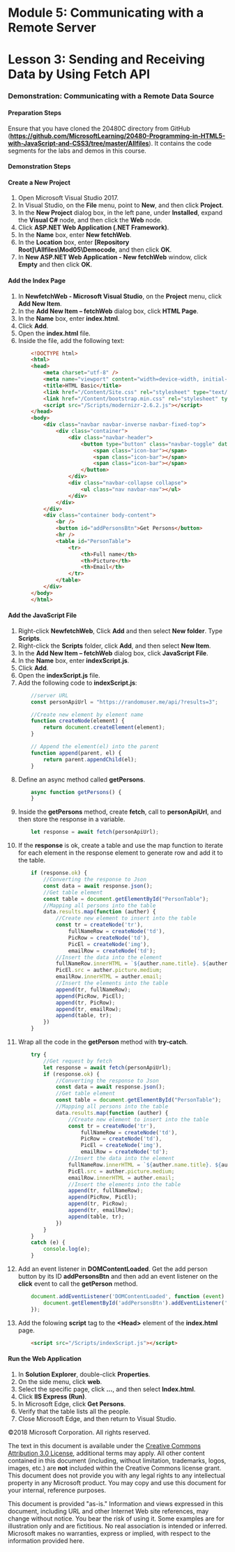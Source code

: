 # Module 5: Communicating with a Remote Server

# Lesson 3: Sending and Receiving Data by Using Fetch API

### Demonstration: Communicating with a Remote Data Source

#### Preparation Steps 

Ensure that you have cloned the 20480C directory from GitHub (**https://github.com/MicrosoftLearning/20480-Programming-in-HTML5-with-JavaScript-and-CSS3/tree/master/Allfiles**). It contains the code segments for the labs and demos in this course.

#### Demonstration Steps

#### Create a New Project

1. Open Microsoft Visual Studio 2017.
2. In Visual Studio, on the **File** menu, point to **New**, and then click **Project**.
3. In the **New Project** dialog box, in the left pane, under **Installed**, expand the **Visual C#** node, and then click the **Web** node.
4. Click **ASP.NET Web Application (.NET Framework)**.
5. In the **Name** box, enter **New fetchWeb**.
6. In the **Location** box, enter **[Repository Root]\Allfiles\Mod05\Democode**, and then click **OK**.
7. In **New ASP.NET Web Application - New fetchWeb** window, click **Empty** and then click **OK**.

#### Add the Index Page

1.	In **NewfetchWeb - Microsoft Visual Studio**, on the **Project** menu, click **Add New Item**.
2.	In the **Add New Item – fetchWeb** dialog box, click **HTML Page**.
3.	In the **Name** box, enter **index.html**.
4.	Click **Add**.
5. Open the **index.html** file.
6. Inside the file, add the following text:
    ```html
        <!DOCTYPE html>
        <html>
        <head>
            <meta charset="utf-8" />
            <meta name="viewport" content="width=device-width, initial-scale=1.0">
            <title>HTML Basic</title>
            <link href="/Content/Site.css" rel="stylesheet" type="text/css" />
            <link href="/Content/bootstrap.min.css" rel="stylesheet" type="text/css" />
            <script src="/Scripts/modernizr-2.6.2.js"></script>
        </head>
        <body>
            <div class="navbar navbar-inverse navbar-fixed-top">
                <div class="container">
                    <div class="navbar-header">
                        <button type="button" class="navbar-toggle" data-toggle="collapse" data-target=".navbar-collapse">
                            <span class="icon-bar"></span>
                            <span class="icon-bar"></span>
                            <span class="icon-bar"></span>
                        </button>
                    </div>
                    <div class="navbar-collapse collapse">
                        <ul class="nav navbar-nav"></ul>
                    </div>
                </div>
            </div>
            <div class="container body-content">
                <br />
                <button id="addPersonsBtn">Get Persons</button>
                <hr />
                <table id="PersonTable">
                    <tr>
                        <th>Full name</th>
                        <th>Picture</th>
                        <th>Email</th>
                    </tr>
                </table>
            </div>
        </body>
        </html>
    ```

#### Add the JavaScript File

1. Right-click **NewfetchWeb**, Click **Add** and then select **New folder**. Type **Scripts**.
2. Right-click the **Scripts** folder, click **Add**, and then select **New Item**.
3. In the **Add New Item – fetchWeb** dialog box, click **JavaScript File**.
4. In the **Name** box, enter **indexScript.js**.
5.	Click **Add**.
6. Open the **indexScript.js** file.
7. Add the following code to **indexScript.js**:
    ```javascript
        //server URL
        const personApiUrl = "https://randomuser.me/api/?results=3";

        //Create new element by element name
        function createNode(element) {
            return document.createElement(element); 
        }

        // Append the element(el) into the parent
        function append(parent, el) {
            return parent.appendChild(el); 
        }
    ```
8. Define an async method called **getPersons**.
    ```javascript
        async function getPersons() {
        }
    ```
9. Inside the **getPersons** method, create **fetch**, call to **personApiUrl**, and then store the response in a variable.
    ```javascript
        let response = await fetch(personApiUrl);
    ```
10. If the **response** is ok, create a table and use the map function to iterate for each element in the response element to generate row and add it to the table.
    ```javascript
        if (response.ok) {
            //Converting the response to Json
            const data = await response.json();
            //Get table element
            const table = document.getElementById("PersonTable");
            //Mapping all persons into the table
            data.results.map(function (auther) {
                //Create new element to insert into the table
                const tr = createNode('tr'),
                    fullNameRow = createNode('td'),
                    PicRow = createNode('td'),
                    PicEl = createNode('img'),
                    emailRow = createNode('td');
                //Insert the data into the element
                fullNameRow.innerHTML = `${auther.name.title}. ${auther.name.last} ${auther.name.first}`;
                PicEl.src = auther.picture.medium;
                emailRow.innerHTML = auther.email;
                //Insert the elements into the table
                append(tr, fullNameRow);
                append(PicRow, PicEl);
                append(tr, PicRow);
                append(tr, emailRow);
                append(table, tr);
            })
        }
    ```
11. Wrap all the code in the **getPerson** method with **try-catch**.
    ```javascript
        try {
            //Get request by fetch
            let response = await fetch(personApiUrl);
            if (response.ok) {
                //Converting the response to Json
                const data = await response.json();
                //Get table element
                const table = document.getElementById("PersonTable");
                //Mapping all persons into the table
                data.results.map(function (auther) {
                    //Create new element to insert into the table
                    const tr = createNode('tr'),
                        fullNameRow = createNode('td'),
                        PicRow = createNode('td'),
                        PicEl = createNode('img'),
                        emailRow = createNode('td');
                    //Insert the data into the element
                    fullNameRow.innerHTML = `${auther.name.title}. ${auther.name.last} ${auther.name.first}`;
                    PicEl.src = auther.picture.medium;
                    emailRow.innerHTML = auther.email;
                    //Insert the elements into the table
                    append(tr, fullNameRow);
                    append(PicRow, PicEl);
                    append(tr, PicRow);
                    append(tr, emailRow);
                    append(table, tr);
                })
            }
        }
        catch (e) {
            console.log(e);
        }
    ```
12. Add an event listener in **DOMContentLoaded**. Get the add person button by its ID **addPersonsBtn** and then add an event listener on the **click** event to call the **getPerson** method.
    ```javascript
        document.addEventListener('DOMContentLoaded', function (event) {
            document.getElementById('addPersonsBtn').addEventListener('click', getPersons);
        });
    ```
13. Add the folowing **script** tag to the **&lt;Head&gt;** element of the **index.html** page.
    ```html
        <script src="/Scripts/indexScript.js"></script>
    ```

#### Run the Web Application

1.	In **Solution Explorer**, double-click **Properties**.
2.	On the side menu, click **web**.
3.	Select the specific page, click **...**, and then select **Index.html**. 
4.	Click **IIS Express (Run)**.
5.	In Microsoft Edge, click **Get Persons**.
6.	Verify that the table lists all the people.
7.	Close Microsoft Edge, and then return to Visual Studio.

©2018 Microsoft Corporation. All rights reserved.

The text in this document is available under the  [Creative Commons Attribution 3.0 License](https://creativecommons.org/licenses/by/3.0/legalcode), additional terms may apply. All other content contained in this document (including, without limitation, trademarks, logos, images, etc.) are  **not**  included within the Creative Commons license grant. This document does not provide you with any legal rights to any intellectual property in any Microsoft product. You may copy and use this document for your internal, reference purposes.

This document is provided &quot;as-is.&quot; Information and views expressed in this document, including URL and other Internet Web site references, may change without notice. You bear the risk of using it. Some examples are for illustration only and are fictitious. No real association is intended or inferred. Microsoft makes no warranties, express or implied, with respect to the information provided here.
